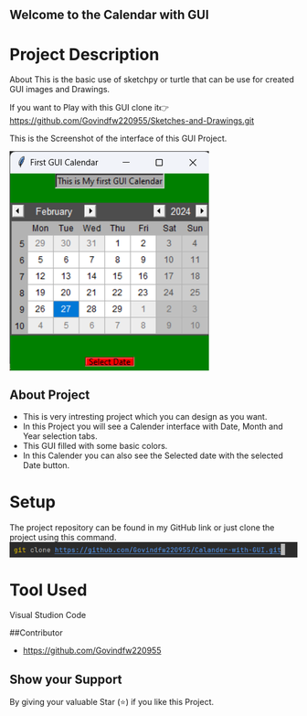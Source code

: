## Welcome to the Calendar with GUI

# Project Description
About
This is the basic use of sketchpy or turtle that can be use for created GUI images and Drawings.

If you want to Play with this GUI clone it👉  https://github.com/Govindfw220955/Sketches-and-Drawings.git

This is the Screenshot of the interface of this GUI Project.

<img align="center" src="https://github.com/Govindfw220955/Calander-with-GUI/blob/main/Screenshot%202024-02-27%20184016.png" alt="Calander-with-GUI"  />

## About Project 
* This is very intresting project which you can design as you want.
* In this Project you will see a Calender interface with Date, Month and Year selection tabs.
* This GUI filled with some basic colors.
* In this Calender you can also see the Selected date with the selected Date button.

# Setup
The project repository can be found in my GitHub link  or  just clone the project using this command.
<img align="center" src="https://github.com/Govindfw220955/Calander-with-GUI/blob/main/Screenshot%202024-02-27%20200232.png" />

# Tool Used 
Visual Studion Code

##Contributor
* https://github.com/Govindfw220955

## Show your Support 
 By giving your valuable Star (⭐) if you like this Project.
